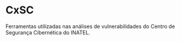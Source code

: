 # CxSC
Ferramentas utilizadas nas análises de vulnerabilidades do Centro de Segurança Cibernética do INATEL. 
